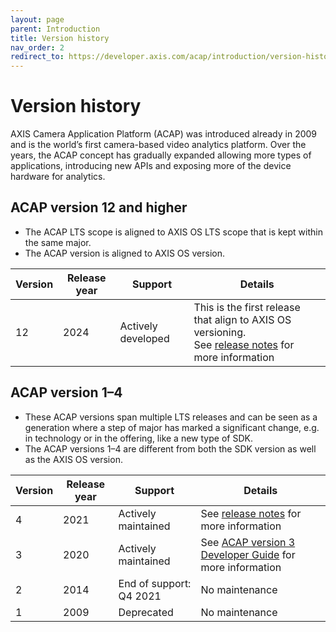 ```yaml
---
layout: page
parent: Introduction
title: Version history
nav_order: 2
redirect_to: https://developer.axis.com/acap/introduction/version-history
---
```


# Version history

AXIS Camera Application Platform (ACAP) was introduced already in 2009 and is
the world’s first camera-based video analytics platform. Over the years, the
ACAP concept has gradually expanded allowing more types of applications,
introducing new APIs and exposing more of the device hardware for analytics.

## ACAP version 12 and higher

* The ACAP LTS scope is aligned to AXIS OS LTS scope that is kept within the
  same major.
* The ACAP version is aligned to AXIS OS version.

| Version | Release year | Support | Details |
| ------- | ------------ | ------- | ------- |
| 12 | 2024 | Actively developed | This is the first release that align to AXIS OS versioning.<br>See [release notes](../release-notes/) for more information |

## ACAP version 1–4

* These ACAP versions span multiple LTS releases and can be seen as a
  generation where a step of major has marked a significant change, e.g. in
  technology or in the offering, like a new type of SDK.
* The ACAP versions 1–4 are different from both the SDK version as well as the
  AXIS OS version.

| Version | Release year | Support | Details |
| ------- | ------------ | ------- | ------- |
| 4 | 2021 | Actively maintained | See [release notes](../release-notes/) for more information |
| 3 | 2020 | Actively maintained | See [ACAP version 3 Developer Guide](https://help.axis.com/acap-3-developer-guide) for more information |
| 2 | 2014 | End of support: Q4 2021 | No maintenance |
| 1 | 2009 | Deprecated | No maintenance |
